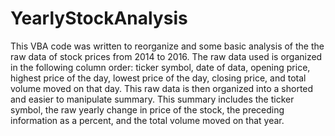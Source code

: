 # YearlyStockAnalysis

This VBA code was written to reorganize and some basic analysis of the the raw data of stock prices from 2014 to 2016. The raw data used is organized in the following column order: ticker symbol, date of data,  opening price, highest price of the day, lowest price of the day, closing price, and total volume moved on that day.  This raw data is then organized into a shorted and easier to manipulate summary. This summary includes the ticker symbol, the raw yearly change in price of the stock, the preceding information as a percent, and the total volume moved on that year. 